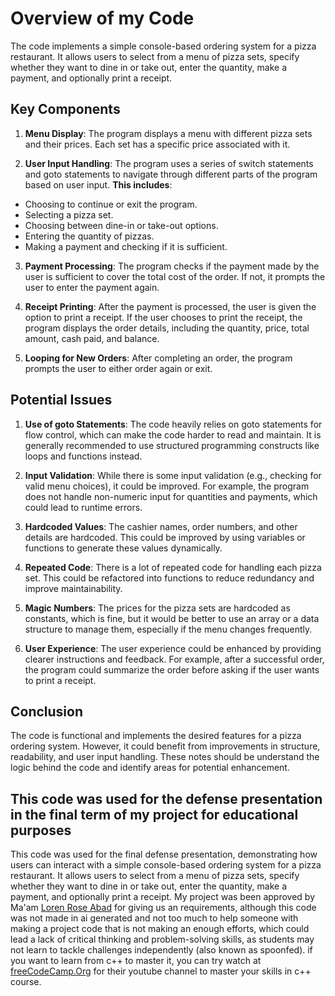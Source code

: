 # Overview of my Code

The code implements a simple console-based ordering system for a pizza restaurant. It allows users to select from a menu of pizza sets, specify whether they want to dine in or take out, enter the quantity, make a payment, and optionally print a receipt.

## Key Components

1. **Menu Display**: The program displays a menu with different pizza sets and their prices. Each set has a specific price associated with it.

2. **User Input Handling**: The program uses a series of switch statements and goto statements to navigate through different parts of the program based on user input. 
**This includes**:
- Choosing to continue or exit the program.
- Selecting a pizza set.
- Choosing between dine-in or take-out options.
- Entering the quantity of pizzas.
- Making a payment and checking if it is sufficient.

3. **Payment Processing**: The program checks if the payment made by the user is sufficient to cover the total cost of the order. If not, it prompts the user to enter the payment again.

4. **Receipt Printing**: After the payment is processed, the user is given the option to print a receipt. If the user chooses to print the receipt, the program displays the order details, including the quantity, price, total amount, cash paid, and balance.

5. **Looping for New Orders**: After completing an order, the program prompts the user to either order again or exit.

## Potential Issues

1. **Use of goto Statements**: The code heavily relies on goto statements for flow control, which can make the code harder to read and maintain. It is generally recommended to use structured programming constructs like loops and functions instead.

2. **Input Validation**: While there is some input validation (e.g., checking for valid menu choices), it could be improved. For example, the program does not handle non-numeric input for quantities and payments, which could lead to runtime errors.

3. **Hardcoded Values**: The cashier names, order numbers, and other details are hardcoded. This could be improved by using variables or functions to generate these values dynamically.

4. **Repeated Code**: There is a lot of repeated code for handling each pizza set. This could be refactored into functions to reduce redundancy and improve maintainability.

5. **Magic Numbers**: The prices for the pizza sets are hardcoded as constants, which is fine, but it would be better to use an array or a data structure to manage them, especially if the menu changes frequently.

6. **User Experience**: The user experience could be enhanced by providing clearer instructions and feedback. For example, after a successful order, the program could summarize the order before asking if the user wants to print a receipt.

## Conclusion

The code is functional and implements the desired features for a pizza ordering system. However, it could benefit from improvements in structure, readability, and user input handling. These notes should be understand the logic behind the code and identify areas for potential enhancement.

## This code was used for the defense presentation in the final term of my project for educational purposes

This code was used for the final defense presentation, demonstrating how users can interact with a simple console-based ordering system for a pizza restaurant. It allows users to select from a menu of pizza sets, specify whether they want to dine in or take out, enter the quantity, make a payment, and optionally print a receipt. My project was been approved by Ma'am [Loren Rose Abad](https://www.facebook.com/lorenroseabad) for giving us an requirements, although this code was not made in ai generated and not too much to help someone with making a project code that is not making an enough efforts, which could lead a lack of critical thinking and problem-solving skills, as students may not learn to tackle challenges independently (also known as spoonfed). if you want to learn from c++ to master it, you can try watch at [freeCodeCamp.Org](https://www.youtube.com/@freecodecamp) for their youtube channel to master your skills in c++ course.
